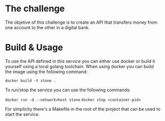 # The challenge

The objetive of this challenge is to create an API that transfers money from one
account to the other in a digital bank.

# Build & Usage

To use the API defined in this service you can either use docker or build it
yourself using a local golang toolchain. When using docker you can build the
image using the following command:

`docker build -t stone .`

To run/stop the service you can use the following commands:

`docker run -d --network=host stone`
`docker stop <container-pid>`

For simplicity there's a Makefile in the root of the project that can be used to
start the service.